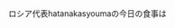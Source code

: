  <!DOCTYPE html>
<html>
<head>
<meta charset="UTF-8">
</head>
<body>
ロシア代表hatanakasyoumaの今日の食事は
</body>
</html>
<head>
<!--スクリプト1-->
<script language="JavaScript">
<!--

var msgs = new Array;

msgs[0] = "カレー";
msgs[1] = "肉やく肉肉９９９９９９９９９９";
msgs[2] = "チャーハン";
msgs[3] = "ペペロンチーノ";
msgs[4] = "トマト系パスタ";
msgs[5] = "納豆茹で卵";
msgs[6] = "ラーメン";


function random_message(){
var i = myrandom(msgs.length) - 1;
document.write(msgs[i]);
}
function myrandom(max){
var v = max * Math.random();
if(v == 0.0){v = 1;}else{v = Math.ceil(v);}
return v;
}
// -->
</script>
<!--ここまで-->
<head>

